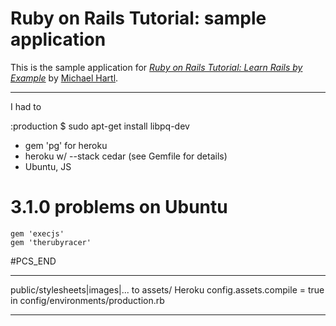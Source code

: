 # Ruby on Rails Tutorial: sample application

This is the sample application for
[*Ruby on Rails Tutorial: Learn Rails by Example*](http://railstutorial.org/)
by [Michael Hartl](http://michaelhartl.com/).

-------------------
I had to

:production
$ sudo apt-get install libpq-dev
- gem 'pg' for heroku
- heroku w/ --stack cedar (see Gemfile for details)
-  Ubuntu, JS
# 3.1.0 problems on Ubuntu
	gem 'execjs'
	gem 'therubyracer'
#PCS_END

----

public/stylesheets|images|...
to assets/
	Heroku
		config.assets.compile = true
      in config/environments/production.rb

----
